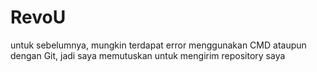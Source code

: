 # RevoU
untuk sebelumnya, mungkin terdapat error menggunakan CMD ataupun dengan Git, jadi saya memutuskan untuk mengirim repository saya
